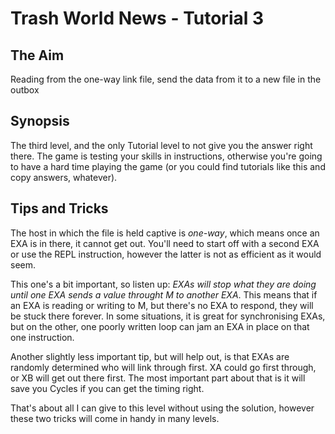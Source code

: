 # Trash World News - Tutorial 3

## The Aim
Reading from the one-way link file, send the data from it to a new file in the outbox

## Synopsis
The third level, and the only Tutorial level to not give you the answer right there. The game is testing your skills in instructions, otherwise you're going to have a hard time playing the game (or you could find tutorials like this and copy answers, whatever).

## Tips and Tricks
The host in which the file is held captive is *one-way*, which means once an EXA is in there, it cannot get out. You'll need to start off with a second EXA or use the REPL instruction, however the latter is not as efficient as it would seem.

This one's a bit important, so listen up: *EXAs will stop what they are doing until one EXA sends a value throught M to another EXA*. This means that if an EXA is reading or writing to M, but there's no EXA to respond, they will be stuck there forever. In some situations, it is great for synchronising EXAs, but on the other, one poorly written loop can jam an EXA in place on that one instruction.

Another slightly less important tip, but will help out, is that EXAs are randomly determined who will link through first. XA could go first through, or XB will get out there first. The most important part about that is it will save you Cycles if you can get the timing right.

That's about all I can give to this level without using the solution, however these two tricks will come in handy in many levels.